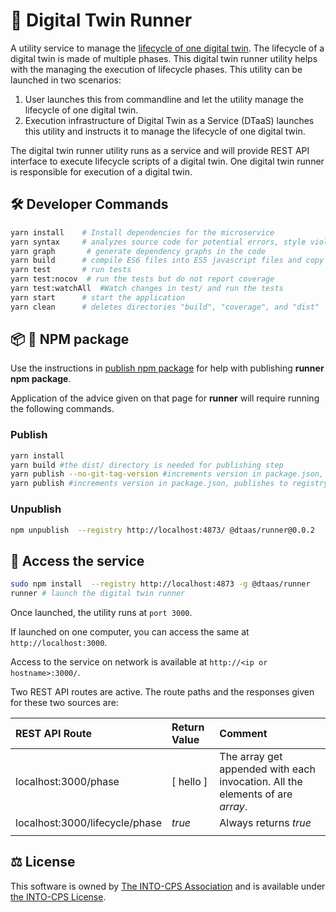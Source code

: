 # :runner: Digital Twin Runner

A utility service to manage the
[lifecycle of one digital twin](../../../docs/user/digital-twins/lifecycle.md).
The lifecycle of a digital twin is made of multiple phases.
This digital twin runner utility
helps with the managing the execution of lifecycle phases.
This utility can be
launched in two scenarios:

1. User launches this from commandline and let the utility
   manage the lifecycle of one digital twin.
1. Execution infrastructure of Digital Twin as a Service (DTaaS)
   launches this utility and instructs it to manage the lifecycle of
   one digital twin.

The digital twin runner utility runs as a service and will provide
REST API interface to execute lifecycle scripts of a digital twin.
One digital twin runner is responsible for execution of a digital twin.

## :hammer_and_wrench: Developer Commands

```bash
yarn install    # Install dependencies for the microservice
yarn syntax     # analyzes source code for potential errors, style violations, and other issues,
yarn graph       # generate dependency graphs in the code
yarn build      # compile ES6 files into ES5 javascript files and copy all JS files into build/ directory
yarn test       # run tests
yarn test:nocov  # run the tests but do not report coverage
yarn test:watchAll  #Watch changes in test/ and run the tests
yarn start      # start the application
yarn clean      # deletes directories "build", "coverage", and "dist"
```

## :package: :ship: NPM package

Use the instructions in
[publish npm package](../../../docs/developer/npm-packages.md) for help
with publishing **runner npm package**.

Application of the advice given on that page for **runner** will require
running the following commands.

### Publish

```bash
yarn install
yarn build #the dist/ directory is needed for publishing step
yarn publish --no-git-tag-version #increments version in package.json, publishes to registry
yarn publish #increments version in package.json, publishes to registry and adds a git tag
```

### Unpublish

```bash
npm unpublish  --registry http://localhost:4873/ @dtaas/runner@0.0.2
```

## :rocket: Access the service

```bash
sudo npm install  --registry http://localhost:4873 -g @dtaas/runner
runner # launch the digital twin runner
```

Once launched, the utility runs at `port 3000`.

If launched on one computer,
you can access the same at `http://localhost:3000`.

Access to the service on network is available at `http://<ip or hostname>:3000/`.

Two REST API routes are active. The route paths and the responses given
for these two sources are:

| REST API Route | Return Value | Comment |
|:---|:---|:---|
| localhost:3000/phase | [ hello ] | The array get appended with each invocation. All the elements of are _array_. |
| localhost:3000/lifecycle/phase | _true_ | Always returns _true_ |
|||

## :balance_scale: License

This software is owned by
[The INTO-CPS Association](https://into-cps.org/)
and is available under [the INTO-CPS License](./LICENSE.md).
